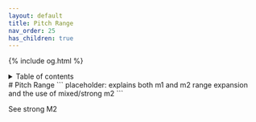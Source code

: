 ```yaml
---
layout: default
title: Pitch Range
nav_order: 25
has_children: true
---
```

{% include og.html %}
<details closed markdown="block">
  <summary>
    Table of contents
  </summary>
{: .text-delta }
1. TOC
{:toc}
</details>
# Pitch Range
```
placeholder: explains both m1 and m2 range expansion and the use of mixed/strong m2
```

See strong M2
